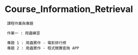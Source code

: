 # Course_Information_Retrieval
     課程作業與專題
     
     作業一 : 爬蟲練習
     
     專題 1 : 爬蟲實作 - 電影排行榜
     專題 2 : 爬蟲實作 - 程式競賽查詢 APP
